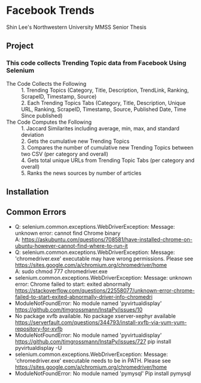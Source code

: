 # Facebook Trends
Shin Lee's Northwestern University MMSS Senior Thesis

## Project
### This code collects Trending Topic data from Facebook Using Selenium
<dl>
  <dt>The Code Collects the Following</dt>
  <dd>1. Trending Topics (Category, Title, Description, TrendLink, Ranking, ScrapeID, Timestamp, Source)</dd>
  <dd>2. Each Trending Topics Tabs (Category, Title, Description, Unique URL, Ranking, ScrapeID, Timestamp, Source, Published Date, Time Since published) </dd>
  <dt>The Code Computes the Following</dt>
  <dd>1. Jaccard Similarites including average, min, max, and standard deviation</dd>
  <dd>2. Gets the cumulative new Trending Topics </dd>
  <dd>3. Compares the number of cumulative new Trending Topics between two CSV (per category and overall)</dd>
  <dd>4. Gets total unique URLs from Trending Topic Tabs (per category and overall) </dd>
  <dd>5. Ranks the news sources by number of articles </dd>

</dl>

## Installation 

## Common Errors
* Q: selenium.common.exceptions.WebDriverException: Message: unknown error: cannot find Chrome binary <br> A: https://askubuntu.com/questions/708581/have-installed-chrome-on-ubuntu-however-cannot-find-where-to-run-it
* Q: selenium.common.exceptions.WebDriverException: Message: 'chromedriver.exe' executable may have wrong permissions. Please see https://sites.google.com/a/chromium.org/chromedriver/home <br>
A: sudo chmod 777 chromedriver.exe
* selenium.common.exceptions.WebDriverException: Message: unknown error: Chrome failed to start: exited abnormally
https://stackoverflow.com/questions/22558077/unknown-error-chrome-failed-to-start-exited-abnormally-driver-info-chromedri
* ModuleNotFoundError: No module named 'pyvirtualdisplay'
https://github.com/timgrossmann/InstaPy/issues/10
* No package xvfb available. No package xserver-xephyr available
https://serverfault.com/questions/344793/install-xvfb-via-yum-yum-repository-for-xvfb
* ModuleNotFoundError: No module named 'pyvirtualdisplay'
https://github.com/timgrossmann/InstaPy/issues/727
pip install pyvirtualdisplay -U
* selenium.common.exceptions.WebDriverException: Message: 'chromedriver.exe' executable needs to be in PATH. Please see https://sites.google.com/a/chromium.org/chromedriver/home
* ModuleNotFoundError: No module named 'pymysql'
Pip install pymysql


